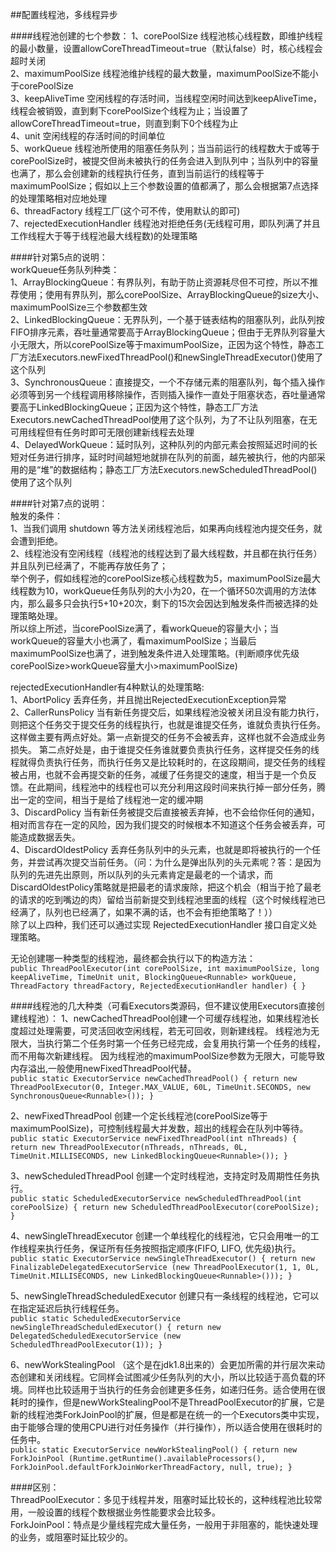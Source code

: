 ##配置线程池，多线程异步

####线程池创建的七个参数：
1、corePoolSize 线程池核心线程数，即维护线程的最小数量，设置allowCoreThreadTimeout=true（默认false）时，核心线程会超时关闭  
2、maximumPoolSize 线程池维护线程的最大数量，maximumPoolSize不能小于corePoolSize  
3、keepAliveTime 空闲线程的存活时间，当线程空闲时间达到keepAliveTime，线程会被销毁，直到剩下corePoolSize个线程为止；当设置了allowCoreThreadTimeout=true，则直到剩下0个线程为止  
4、unit 空闲线程的存活时间的时间单位  
5、workQueue 线程池所使用的阻塞任务队列；当当前运行的线程数大于或等于corePoolSize时，被提交但尚未被执行的任务会进入到队列中；当队列中的容量也满了，那么会创建新的线程执行任务，直到当前运行的线程等于maximumPoolSize；假如以上三个参数设置的值都满了，那么会根据第7点选择的处理策略相对应地处理   
6、threadFactory 线程工厂(这个可不传，使用默认的即可)   
7、rejectedExecutionHandler 线程池对拒绝任务(无线程可用，即队列满了并且工作线程大于等于线程池最大线程数)的处理策略   

####针对第5点的说明：  
workQueue任务队列种类：  
1、ArrayBlockingQueue：有界队列，有助于防止资源耗尽但不可控，所以不推荐使用；使用有界队列，那么corePoolSize、ArrayBlockingQueue的size大小、maximumPoolSize三个参数都生效         
2、LinkedBlockingQueue：无界队列，一个基于链表结构的阻塞队列，此队列按FIFO排序元素，吞吐量通常要高于ArrayBlockingQueue；但由于无界队列容量大小无限大，所以corePoolSize等于maximumPoolSize，正因为这个特性，静态工厂方法Executors.newFixedThreadPool()和newSingleThreadExecutor()使用了这个队列  
3、SynchronousQueue：直接提交，一个不存储元素的阻塞队列，每个插入操作必须等到另一个线程调用移除操作，否则插入操作一直处于阻塞状态，吞吐量通常要高于LinkedBlockingQueue；正因为这个特性，静态工厂方法Executors.newCachedThreadPool使用了这个队列，为了不让队列阻塞，在无可用线程但有任务时即可无限创建新线程去处理     
4、DelayedWorkQueue：延时队列，这种队列的内部元素会按照延迟时间的长短对任务进行排序，延时时间越短地就排在队列的前面，越先被执行，他的内部采用的是“堆”的数据结构；静态工厂方法Executors.newScheduledThreadPool()使用了这个队列    

####针对第7点的说明：  
触发的条件：   
1、当我们调用 shutdown 等方法关闭线程池后，如果再向线程池内提交任务，就会遭到拒绝。  
2、线程池没有空闲线程（线程池的线程达到了最大线程数，并且都在执行任务）并且队列已经满了，不能再存放任务了；  
举个例子，假如线程池的corePoolSize核心线程数为5，maximumPoolSize最大线程数为10，workQueue任务队列的大小为20，在一个循环50次调用的方法体内，那么最多只会执行5+10+20次，剩下的15次会因达到触发条件而被选择的处理策略处理。    
所以综上所述，当corePoolSize满了，看workQueue的容量大小；当workQueue的容量大小也满了，看maximumPoolSize；当最后maximumPoolSize也满了，进到触发条件进入处理策略。(判断顺序优先级corePoolSize>workQueue容量大小>maximumPoolSize)

rejectedExecutionHandler有4种默认的处理策略:  
1、AbortPolicy 丢弃任务，并且抛出RejectedExecutionException异常  
2、CallerRunsPolicy 当有新任务提交后，如果线程池没被关闭且没有能力执行，则把这个任务交于提交任务的线程执行，也就是谁提交任务，谁就负责执行任务。这样做主要有两点好处。第一点新提交的任务不会被丢弃，这样也就不会造成业务损失。 第二点好处是，由于谁提交任务谁就要负责执行任务，这样提交任务的线程就得负责执行任务，而执行任务又是比较耗时的，在这段期间，提交任务的线程被占用，也就不会再提交新的任务，减缓了任务提交的速度，相当于是一个负反馈。在此期间，线程池中的线程也可以充分利用这段时间来执行掉一部分任务，腾出一定的空间，相当于是给了线程池一定的缓冲期   
3、DiscardPolicy 当有新任务被提交后直接被丢弃掉，也不会给你任何的通知，相对而言存在一定的风险，因为我们提交的时候根本不知道这个任务会被丢弃，可能造成数据丢失。  
4、DiscardOldestPolicy 丢弃任务队列中的头元素，也就是即将被执行的一个任务，并尝试再次提交当前任务。（问：为什么是弹出队列的头元素呢？答：是因为队列的先进先出原则，所以队列的头元素肯定是最老的一个请求，而DiscardOldestPolicy策略就是把最老的请求废除，把这个机会（相当于抢了最老的请求的吃到嘴边的肉）留给当前新提交到线程池里面的线程（这个时候线程池已经满了，队列也已经满了，如果不满的话，也不会有拒绝策略了！））  
除了以上四种，我们还可以通过实现 RejectedExecutionHandler 接口自定义处理策略。

无论创建哪一种类型的线程池，最终都会执行以下的构造方法：  
``public ThreadPoolExecutor(int corePoolSize,
                              int maximumPoolSize,
                              long keepAliveTime,
                              TimeUnit unit,
                              BlockingQueue<Runnable> workQueue,
                              ThreadFactory threadFactory,
                              RejectedExecutionHandler handler) {
                              }
``

####线程池的几大种类（可看Executors类源码，但不建议使用Executors直接创建线程池）：
1、newCachedThreadPool创建一个可缓存线程池，如果线程池长度超过处理需要，可灵活回收空闲线程，若无可回收，则新建线程。 线程池为无限大，当执行第二个任务时第一个任务已经完成，会复用执行第一个任务的线程，而不用每次新建线程。 因为线程池的maximumPoolSize参数为无限大，可能导致内存溢出,一般使用newFixedThreadPool代替。   
 ``public static ExecutorService newCachedThreadPool() {
           return new ThreadPoolExecutor(0, Integer.MAX_VALUE,
                                         60L, TimeUnit.SECONDS,
                                         new SynchronousQueue<Runnable>());
       }``
 
 
2、newFixedThreadPool 创建一个定长线程池(corePoolSize等于maximumPoolSize)，可控制线程最大并发数，超出的线程会在队列中等待。  
``public static ExecutorService newFixedThreadPool(int nThreads) {
          return new ThreadPoolExecutor(nThreads, nThreads,
                                        0L, TimeUnit.MILLISECONDS,
                                        new LinkedBlockingQueue<Runnable>());
      }``

 
3、newScheduledThreadPool 创建一个定时线程池，支持定时及周期性任务执行。   
``public static ScheduledExecutorService newScheduledThreadPool(int corePoolSize) {
          return new ScheduledThreadPoolExecutor(corePoolSize);
      }``
 
4、newSingleThreadExecutor 创建一个单线程化的线程池，它只会用唯一的工作线程来执行任务，保证所有任务按照指定顺序(FIFO, LIFO, 优先级)执行。   
``public static ExecutorService newSingleThreadExecutor() {
          return new FinalizableDelegatedExecutorService
              (new ThreadPoolExecutor(1, 1,
                                      0L, TimeUnit.MILLISECONDS,
                                      new LinkedBlockingQueue<Runnable>()));
      }``

 
5、newSingleThreadScheduledExecutor  创建只有一条线程的线程池，它可以在指定延迟后执行线程任务。     
``public static ScheduledExecutorService newSingleThreadScheduledExecutor() {
          return new DelegatedScheduledExecutorService
              (new ScheduledThreadPoolExecutor(1));
      }``
 
6、newWorkStealingPool （这个是在jdk1.8出来的）会更加所需的并行层次来动态创建和关闭线程。它同样会试图减少任务队列的大小，所以比较适于高负载的环境。同样也比较适用于当执行的任务会创建更多任务，如递归任务。适合使用在很耗时的操作，但是newWorkStealingPool不是ThreadPoolExecutor的扩展，它是新的线程池类ForkJoinPool的扩展，但是都是在统一的一个Executors类中实现，由于能够合理的使用CPU进行对任务操作（并行操作），所以适合使用在很耗时的任务中。   
 ``public static ExecutorService newWorkStealingPool() {
           return new ForkJoinPool
               (Runtime.getRuntime().availableProcessors(),
                ForkJoinPool.defaultForkJoinWorkerThreadFactory,
                null, true);
       }``
       
     
 ####区别：      
 ThreadPoolExecutor：多见于线程并发，阻塞时延比较长的，这种线程池比较常用，一般设置的线程个数根据业务性能要求会比较多。    
 ForkJoinPool：特点是少量线程完成大量任务，一般用于非阻塞的，能快速处理的业务，或阻塞时延比较少的。      